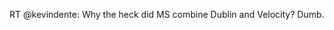 <!--
id: 247530326
link: http://kevinisom.info/post/247530326/rt-kevindente-why-the-heck-did-ms-combine-dublin
slug: rt-kevindente-why-the-heck-did-ms-combine-dublin
date: Wed Nov 18 2009 09:25:15 GMT+1300 (NZDT)
raw: {"blog_name":"kevinisom","id":247530326,"post_url":"http://kevinisom.info/post/247530326/rt-kevindente-why-the-heck-did-ms-combine-dublin","slug":"rt-kevindente-why-the-heck-did-ms-combine-dublin","type":"text","date":"2009-11-17 20:25:15 GMT","timestamp":1258489515,"state":"published","format":"html","reblog_key":"DQQwhmK7","tags":[],"short_url":"http://tmblr.co/Zw68YyEmGDM","highlighted":[],"feed_item":"http://twitter.com/kev_nz/statuses/5804141920","from_feed_id":"650289","note_count":0,"title":null,"body":"<p>RT @kevindente: Why the heck did MS combine Dublin and Velocity? Dumb.</p>"}
publish: 2009-11-018
tags: 
title: null
-->


RT @kevindente: Why the heck did MS combine Dublin and Velocity? Dumb.


